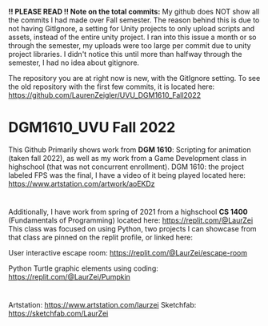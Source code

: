 **!! PLEASE READ !! Note on the total commits:** My github does NOT show all the commits I had made over Fall semester. The reason behind this is due to not having GitIgnore, a setting for Unity projects to only upload scripts and assets, instead of the entire unity project. I ran into this issue a month or so through the semester, my uploads were too large per commit due to unity project libraries. I didn't notice this until more than halfway through the semester, I had no idea about gitignore. 

The repository you are at right now is new, with the GitIgnore setting. 
To see the old repository with the first few commits, it is located here: https://github.com/LaurenZeigler/UVU_DGM1610_Fall2022

# DGM1610_UVU Fall 2022

This Github Primarily shows work from **DGM 1610**: Scripting for animation (taken fall 2022), as well as my work from a Game Development class in highschool (that was not concurrent enrollment).
DGM 1610: the project labeled FPS was the final, I have a video of it being played located here: https://www.artstation.com/artwork/aoEKDz
# 
Additionally, I have work from spring of 2021 from a highschool **CS 1400** (Fundamentals of Programming) located here: https://replit.com/@LaurZei 
This class was focused on using Python, two projects I can showcase from that class are pinned on the replit profile, or linked here: 

User interactive escape room: https://replit.com/@LaurZei/escape-room

Python Turtle graphic elements using coding: https://replit.com/@LaurZei/Pumpkin
#

Artstation: https://www.artstation.com/laurzei
Sketchfab: https://sketchfab.com/LaurZei
